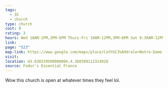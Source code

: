 ```yaml
---
tags:
  - 3S
  - church
type: church
cost: 0
rating: 3
hours: Wed 10AM-1PM,3PM-6PM Thurs-Fri 10AM-12PM,3PM-6PM Sat 8:30AM-12PM,2PM-6PM Sun 9AM-1PM,3PM-6PM Mon 10AM-12PM,3PM-7PM
link: 
page: "523"
map-link: https://www.google.com/maps/place/Cath%C3%A9drale+Notre-Dame-et-Saint-Castor+de+N%C3%AEmes/@43.8384063,4.355492,17z/data=!3m1!4b1!4m6!3m5!1s0x12b42d12602f71e1:0x9f1d0166d82c4aff!8m2!3d43.8384025!4d4.3603629!16s%2Fm%2F02z0_79?entry=ttu&g_ep=EgoyMDI0MTAwMi4xIKXMDSoASAFQAw%3D%3D
visit: 
location: 43.838339500000004,4.360399112324928
source: Fodor's Essential France
---
```

Wow this church is open at whatever times they feel lol.